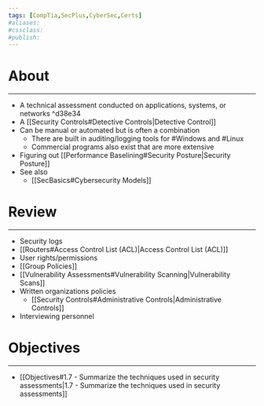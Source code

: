 ```yaml
---
tags: [CompTia,SecPlus,CyberSec,Certs]
#aliases:
#cssclass:
#publish:
---
```


# About
---
- A technical assessment conducted on applications, systems, or networks ^d38e34
- A [[Security Controls#Detective Controls|Detective Control]]
- Can be manual or automated but is often a combination
	- There are built in auditing/logging tools for #Windows and #Linux 
	- Commercial programs also exist that are more extensive
- Figuring out [[Performance Baselining#Security Posture|Security Posture]]
- See also
	- [[SecBasics#Cybersecurity Models]]

# Review
---
- Security logs
- [[Routers#Access Control List (ACL)|Access Control List (ACL)]]
- User rights/permissions
- [[Group Policies]]
- [[Vulnerability Assessments#Vulnerability Scanning|Vulnerability Scans]]
- Written organizations policies
	- [[Security Controls#Administrative Controls|Administrative Controls]]
- Interviewing personnel

# Objectives
---
- [[Objectives#1.7 - Summarize the techniques used in security assessments|1.7 - Summarize the techniques used in security assessments]]